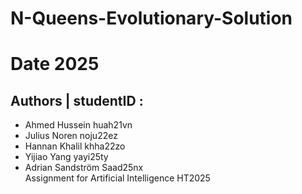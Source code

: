 # N-Queens-Evolutionary-Solution
# Date 2025
## Authors | studentID :
* Ahmed Hussein huah21vn
* Julius Noren noju22ez
* Hannan Khalil khha22zo
* Yijiao Yang yayi25ty
* Adrian Sandström Saad25nx \
Assignment for Artificial Intelligence HT2025
